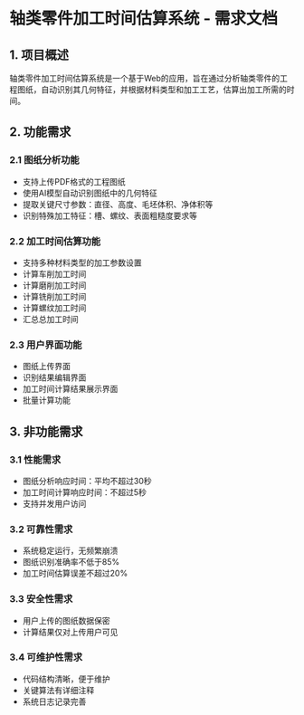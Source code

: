 # 轴类零件加工时间估算系统 - 需求文档

## 1. 项目概述
轴类零件加工时间估算系统是一个基于Web的应用，旨在通过分析轴类零件的工程图纸，自动识别其几何特征，并根据材料类型和加工工艺，估算出加工所需的时间。

## 2. 功能需求

### 2.1 图纸分析功能
- 支持上传PDF格式的工程图纸
- 使用AI模型自动识别图纸中的几何特征
- 提取关键尺寸参数：直径、高度、毛坯体积、净体积等
- 识别特殊加工特征：槽、螺纹、表面粗糙度要求等

### 2.2 加工时间估算功能
- 支持多种材料类型的加工参数设置
- 计算车削加工时间
- 计算磨削加工时间
- 计算铣削加工时间
- 计算螺纹加工时间
- 汇总总加工时间

### 2.3 用户界面功能
- 图纸上传界面
- 识别结果编辑界面
- 加工时间计算结果展示界面
- 批量计算功能

## 3. 非功能需求

### 3.1 性能需求
- 图纸分析响应时间：平均不超过30秒
- 加工时间计算响应时间：不超过5秒
- 支持并发用户访问

### 3.2 可靠性需求
- 系统稳定运行，无频繁崩溃
- 图纸识别准确率不低于85%
- 加工时间估算误差不超过20%

### 3.3 安全性需求
- 用户上传的图纸数据保密
- 计算结果仅对上传用户可见

### 3.4 可维护性需求
- 代码结构清晰，便于维护
- 关键算法有详细注释
- 系统日志记录完善 